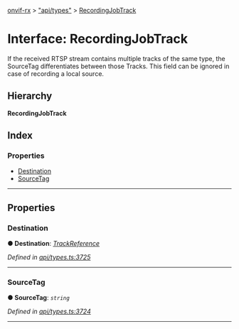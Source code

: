 [onvif-rx](../README.md) > ["api/types"](../modules/_api_types_.md) > [RecordingJobTrack](../interfaces/_api_types_.recordingjobtrack.md)

# Interface: RecordingJobTrack

If the received RTSP stream contains multiple tracks of the same type, the SourceTag differentiates between those Tracks. This field can be ignored in case of recording a local source.

## Hierarchy

**RecordingJobTrack**

## Index

### Properties

* [Destination](_api_types_.recordingjobtrack.md#destination)
* [SourceTag](_api_types_.recordingjobtrack.md#sourcetag)

---

## Properties

<a id="destination"></a>

###  Destination

**● Destination**: *[TrackReference](../modules/_api_types_.md#trackreference)*

*Defined in [api/types.ts:3725](https://github.com/patrickmichalina/onvif-rx/blob/034e4d6/src/api/types.ts#L3725)*

___
<a id="sourcetag"></a>

###  SourceTag

**● SourceTag**: *`string`*

*Defined in [api/types.ts:3724](https://github.com/patrickmichalina/onvif-rx/blob/034e4d6/src/api/types.ts#L3724)*

___

